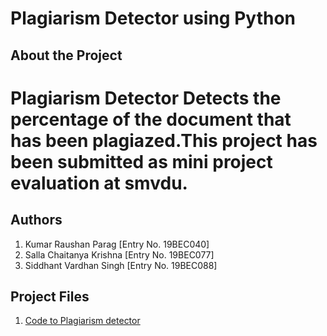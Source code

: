 # Plagiarism Detector using Python

## About the Project

# Plagiarism Detector Detects the percentage of the document that has been plagiazed.This project has been submitted as mini project evaluation at smvdu.

## Authors

1. Kumar Raushan Parag [Entry No. 19BEC040]
2. Salla Chaitanya Krishna [Entry No. 19BEC077]
3. Siddhant Vardhan Singh [Entry No. 19BEC088]

## Project Files
1. <a href = "https://github.com/Siddhant-vardhansingh/mini-project/blob/master/plagiarism_checker/plagiarism_checker">Code to Plagiarism detector</a>



